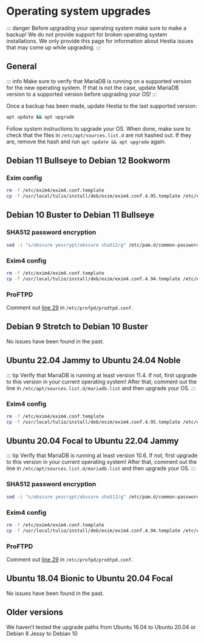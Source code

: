 # Operating system upgrades

::: danger
Before upgrading your operating system make sure to make a backup! We do not provide support for broken operating system installations. We only provide this page for information about Hestia issues that may come up while upgrading.
:::

## General

::: info
Make sure to verify that MariaDB is running on a supported version for the new operating system. If that is not the case, update MariaDB version to a supported version before upgrading your OS!
:::

Once a backup has been made, update Hestia to the last supported version:

```bash
apt update && apt upgrade
```

Follow system instructions to upgrade your OS. When done, make sure to check that the files in `/etc/apt/sources.list.d` are not hashed out. If they are, remove the hash and run `apt update && apt upgrade` again.

## Debian 11 Bullseye to Debian 12 Bookworm

### Exim config

```bash
rm -f /etc/exim4/exim4.conf.template
cp -f /usr/local/tulio/install/deb/exim/exim4.conf.4.95.template /etc/exim4/exim4.conf.template
```

## Debian 10 Buster to Debian 11 Bullseye

### SHA512 password encryption

```bash
sed -i "s/obscure yescrypt/obscure sha512/g" /etc/pam.d/common-password
```

### Exim4 config

```bash
rm -f /etc/exim4/exim4.conf.template
cp -f /usr/local/tulio/install/deb/exim/exim4.conf.4.94.template /etc/exim4/exim4.conf.template
```

### ProFTPD

Comment out [line 29](https://github.com/contaura/tuliocp/blob/1ff8a4e5207aae1e241954a83b7e8070bcdca788/install/deb/proftpd/proftpd.conf#L29) in `/etc/profpd/prodtpd.conf`.

## Debian 9 Stretch to Debian 10 Buster

No issues have been found in the past.

## Ubuntu 22.04 Jammy to Ubuntu 24.04 Noble

::: tip
Verify that MariaDB is running at least version 11.4. If not, first upgrade to this version in your current operating system! After that, comment out the line in `/etc/apt/sources.list.d/mariadb.list` and then upgrade your OS.
:::

### Exim4 config

```bash
rm -f /etc/exim4/exim4.conf.template
cp -f /usr/local/tulio/install/deb/exim/exim4.conf.4.95.template /etc/exim4/exim4.conf.template
```

## Ubuntu 20.04 Focal to Ubuntu 22.04 Jammy

::: tip
Verify that MariaDB is running at least version 10.6. If not, first upgrade to this version in your current operating system! After that, comment out the line in `/etc/apt/sources.list.d/mariadb.list` and then upgrade your OS.
:::

### SHA512 password encryption

```bash
sed -i "s/obscure yescrypt/obscure sha512/g" /etc/pam.d/common-password
```

### Exim4 config

```bash
rm -f /etc/exim4/exim4.conf.template
cp -f /usr/local/tulio/install/deb/exim/exim4.conf.4.94.template /etc/exim4/exim4.conf.template
```

### ProFTPD

Comment out [line 29](https://github.com/contaura/tuliocp/blob/1ff8a4e5207aae1e241954a83b7e8070bcdca788/install/deb/proftpd/proftpd.conf#L29) in `/etc/profpd/prodtpd.conf`.

## Ubuntu 18.04 Bionic to Ubuntu 20.04 Focal

No issues have been found in the past.

## Older versions

We haven’t tested the upgrade paths from Ubuntu 16.04 to Ubuntu 20.04 or Debian 8 Jessy to Debian 10
